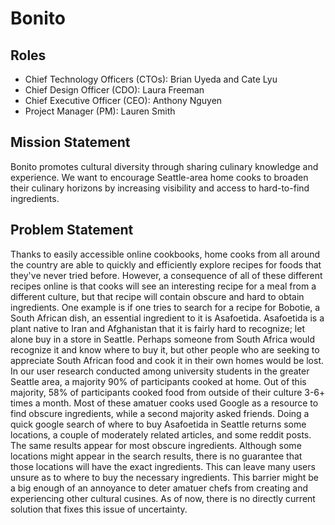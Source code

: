 # Bonito

## Roles

- Chief Technology Officers (CTOs): Brian Uyeda and Cate Lyu
- Chief Design Officer (CDO): Laura Freeman
- Chief Executive Officer (CEO): Anthony Nguyen
- Project Manager (PM): Lauren Smith

## Mission Statement
Bonito promotes cultural diversity through sharing culinary knowledge and experience.
We want to encourage Seattle-area home cooks to broaden their culinary horizons by
increasing visibility and access to hard-to-find ingredients.

## Problem Statement
Thanks to easily accessible online cookbooks, home cooks from all around the country are able to quickly and efficiently explore recipes for foods that they've never tried before. However, a consequence of all of these different recipes online is that cooks will see an interesting recipe for a meal from a different culture, but that recipe will contain obscure and hard to obtain ingredients. One example is if one tries to search for a recipe for Bobotie, a South African dish, an essential ingredient to it is Asafoetida. Asafoetida is a plant native to Iran and Afghanistan that it is fairly hard to recognize; let alone buy in a store in Seattle. Perhaps someone from South Africa would recognize it and know where to buy it, but other people who are seeking to appreciate South African food and cook it in their own homes would be lost. In our user research conducted among university students in the greater Seattle area, a majority 90% of participants cooked at home. Out of this majority, 58% of participants cooked food from outside of their culture 3-6+ times a month. Most of these amatuer cooks used Google as a resource to find obscure ingredients, while a second majority asked friends. Doing a quick google search of where to buy Asafoetida in Seattle returns some locations, a couple of moderately related articles, and some reddit posts. The same results appear for most obscure ingredients. Although some locations might appear in the search results, there is no guarantee that those locations will have the exact ingredients. This can leave many users unsure as to where to buy the necessary ingredients. This barrier might be a big enough of an annoyance to deter amatuer chefs from creating and experiencing other cultural cusines. As of now, there is no directly current solution that fixes this issue of uncertainty.
